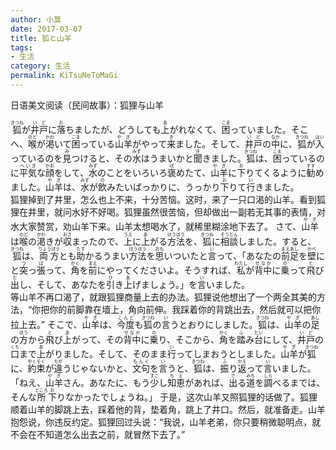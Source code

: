 ```yaml
---
author: 小莫
date: 2017-03-07
title: 狐と山羊
tags:
- 生活
category: 生活
permalink: KiTsuNeToMaGi
---
```

日语美文阅读（民间故事）：狐狸与山羊
<!-- more -->
<RUBY><RB>狐</RB><RP>(</RP><RT>きつね</RT><RP>)</RP></RUBY>が<RUBY><RB>井戸</RB><RP>(</RP><RT>いど</RT><RP>)</RP></RUBY>に<RUBY><RB>落</RB><RP>(</RP><RT>お</RT><RP>)</RP></RUBY>ちましたが、どうしても<RUBY><RB>上</RB><RP>(</RP><RT>あ</RT><RP>)</RP></RUBY>がれなくて、<RUBY><RB>困</RB><RP>(</RP><RT>こま</RT><RP>)</RP></RUBY>っていました。そこへ、<RUBY><RB>喉</RB><RP>(</RP><RT>のど</RT><RP>)</RP></RUBY>が<RUBY><RB>渇</RB><RP>(</RP><RT>かわ</RT><RP>)</RP></RUBY>いて<RUBY><RB>困</RB><RP>(</RP><RT>こま</RT><RP>)</RP></RUBY>っている<RUBY><RB>山羊</RB><RP>(</RP><RT>やぎ</RT><RP>)</RP></RUBY>がやって<RUBY><RB>来</RB><RP>(</RP><RT>き</RT><RP>)</RP></RUBY>ました。そして、<RUBY><RB>井戸</RB><RP>(</RP><RT>いど</RT><RP>)</RP></RUBY>の<RUBY><RB>中</RB><RP>(</RP><RT>なか</RT><RP>)</RP></RUBY>に、<RUBY><RB>狐</RB><RP>(</RP><RT>きつね</RT><RP>)</RP></RUBY>が<RUBY><RB>入</RB><RP>(</RP><RT>はい</RT><RP>)</RP></RUBY>っているのを<RUBY><RB>見</RB><RP>(</RP><RT>み</RT><RP>)</RP></RUBY>つけると、その<RUBY><RB>水</RB><RP>(</RP><RT>みず</RT><RP>)</RP></RUBY>はうまいかと<RUBY><RB>聞</RB><RP>(</RP><RT>き</RT><RP>)</RP></RUBY>きました。<RUBY><RB>狐</RB><RP>(</RP><RT>きつね</RT><RP>)</RP></RUBY>は、<RUBY><RB>困</RB><RP>(</RP><RT>こま</RT><RP>)</RP></RUBY>っているのに<RUBY><RB>平気</RB><RP>(</RP><RT>へいき</RT><RP>)</RP></RUBY>な<RUBY><RB>顔</RB><RP>(</RP><RT>かお</RT><RP>)</RP></RUBY>をして、<RUBY><RB>水</RB><RP>(</RP><RT>みず</RT><RP>)</RP></RUBY>のことをいろいろ<RUBY><RB>褒</RB><RP>(</RP><RT>ほ</RT><RP>)</RP></RUBY>めたて、<RUBY><RB>山羊</RB><RP>(</RP><RT>やぎ</RT><RP>)</RP></RUBY>に<RUBY><RB>下</RB><RP>(</RP><RT>お</RT><RP>)</RP></RUBY>りてくるように<RUBY><RB>勧</RB><RP>(</RP><RT>すす</RT><RP>)</RP></RUBY>めました。<RUBY><RB>山羊</RB><RP>(</RP><RT>やぎ</RT><RP>)</RP></RUBY>は、<RUBY><RB>水</RB><RP>(</RP><RT>みず</RT><RP>)</RP></RUBY>が<RUBY><RB>飲</RB><RP>(</RP><RT>の</RT><RP>)</RP></RUBY>みたいばっかりに、うっかり<RUBY><RB>下</RB><RP>(</RP><RT>お</RT><RP>)</RP></RUBY>りて<RUBY><RB>行</RB><RP>(</RP><RT>い</RT><RP>)</RP></RUBY>きました。<br>
狐狸掉到了井里，怎么也上不来，十分苦恼。这时，来了一只口渴的山羊。看到狐狸在井里，就问水好不好喝。狐狸虽然很苦恼，但却做出一副若无其事的表情，对水大家赞赏，劝山羊下来。山羊太想喝水了，就稀里糊涂地下去了。
さて、<RUBY><RB>山羊</RB><RP>(</RP><RT>やぎ</RT><RP>)</RP></RUBY>は<RUBY><RB>喉</RB><RP>(</RP><RT>のど</RT><RP>)</RP></RUBY>の<RUBY><RB>渇</RB><RP>(</RP><RT>かわ</RT><RP>)</RP></RUBY>きが<RUBY><RB>収</RB><RP>(</RP><RT>おさ</RT><RP>)</RP></RUBY>まったので、<RUBY><RB>上</RB><RP>(</RP><RT>うえ</RT><RP>)</RP></RUBY>に<RUBY><RB>上</RB><RP>(</RP><RT>あ</RT><RP>)</RP></RUBY>がる<RUBY><RB>方法</RB><RP>(</RP><RT>ほうほう</RT><RP>)</RP></RUBY>を、<RUBY><RB>狐</RB><RP>(</RP><RT>きつね</RT><RP>)</RP></RUBY>に<RUBY><RB>相談</RB><RP>(</RP><RT>そうだん</RT><RP>)</RP></RUBY>しました。すると、<RUBY><RB>狐</RB><RP>(</RP><RT>きつね</RT><RP>)</RP></RUBY>は、<RUBY><RB>両方</RB><RP>(</RP><RT>りょうほう</RT><RP>)</RP></RUBY>とも<RUBY><RB>助</RB><RP>(</RP><RT>たす</RT><RP>)</RP></RUBY>かるうまい<RUBY><RB>方法</RB><RP>(</RP><RT>ほうほう</RT><RP>)</RP></RUBY>を<RUBY><RB>思</RB><RP>(</RP><RT>おも</RT><RP>)</RP></RUBY>いついたと<RUBY><RB>言</RB><RP>(</RP><RT>い</RT><RP>)</RP></RUBY>って、「あなたの<RUBY><RB>前足</RB><RP>(</RP><RT>まえあし</RT><RP>)</RP></RUBY>を<RUBY><RB>壁</RB><RP>(</RP><RT>かべ</RT><RP>)</RP></RUBY>にと<RUBY><RB>突</RB><RP>(</RP><RT>つ</RT><RP>)</RP></RUBY>っ<RUBY><RB>張</RB><RP>(</RP><RT>ぱ</RT><RP>)</RP></RUBY>って、<RUBY><RB>角</RB><RP>(</RP><RT>かく</RT><RP>)</RP></RUBY>を<RUBY><RB>前</RB><RP>(</RP><RT>まえ</RT><RP>)</RP></RUBY>にやってくださいよ。そうすれば、<RUBY><RB>私</RB><RP>(</RP><RT>わたし</RT><RP>)</RP></RUBY>が<RUBY><RB>背中</RB><RP>(</RP><RT>せなか</RT><RP>)</RP></RUBY>に<RUBY><RB>乗</RB><RP>(</RP><RT>の</RT><RP>)</RP></RUBY>って<RUBY><RB>飛</RB><RP>(</RP><RT>と</RT><RP>)</RP></RUBY>び<RUBY><RB>出</RB><RP>(</RP><RT>だ</RT><RP>)</RP></RUBY>し、そして、あなたを<RUBY><RB>引</RB><RP>(</RP><RT>ひ</RT><RP>)</RP></RUBY>き<RUBY><RB>上</RB><RP>(</RP><RT>あ</RT><RP>)</RP></RUBY>げましょう。」を<RUBY><RB>言</RB><RP>(</RP><RT>い</RT><RP>)</RP></RUBY>いました。<br>
等山羊不再口渴了，就跟狐狸商量上去的办法。狐狸说他想出了一个两全其美的方法，“你把你的前脚靠在墙上，角向前伸。我踩着你的背跳出去，然后就可以把你拉上去。”
そこで、<RUBY><RB>山羊</RB><RP>(</RP><RT>やぎ</RT><RP>)</RP></RUBY>は、<RUBY><RB>今度</RB><RP>(</RP><RT>こんど</RT><RP>)</RP></RUBY>も<RUBY><RB>狐</RB><RP>(</RP><RT>きつね</RT><RP>)</RP></RUBY>の<RUBY><RB>言</RB><RP>(</RP><RT>い</RT><RP>)</RP></RUBY>うとおりにしました。<RUBY><RB>狐</RB><RP>(</RP><RT>きつね</RT><RP>)</RP></RUBY>は、<RUBY><RB>山羊</RB><RP>(</RP><RT>やぎ</RT><RP>)</RP></RUBY>の<RUBY><RB>足</RB><RP>(</RP><RT>あし</RT><RP>)</RP></RUBY>の<RUBY><RB>方</RB><RP>(</RP><RT>ほう</RT><RP>)</RP></RUBY>から<RUBY><RB>飛</RB><RP>(</RP><RT>と</RT><RP>)</RP></RUBY>び<RUBY><RB>上</RB><RP>(</RP><RT>あ</RT><RP>)</RP></RUBY>がって、その<RUBY><RB>背中</RB><RP>(</RP><RT>せなか</RT><RP>)</RP></RUBY>に<RUBY><RB>乗</RB><RP>(</RP><RT>の</RT><RP>)</RP></RUBY>り、そこから、<RUBY><RB>角</RB><RP>(</RP><RT>かく</RT><RP>)</RP></RUBY>を<RUBY><RB>踏</RB><RP>(</RP><RT>ふ</RT><RP>)</RP></RUBY>み<RUBY><RB>台</RB><RP>(</RP><RT>だい</RT><RP>)</RP></RUBY>にして、<RUBY><RB>井戸</RB><RP>(</RP><RT>いど</RT><RP>)</RP></RUBY>の<RUBY><RB>口</RB><RP>(</RP><RT>くち</RT><RP>)</RP></RUBY>まで<RUBY><RB>上</RB><RP>(</RP><RT>あ</RT><RP>)</RP></RUBY>がりました。そして、そのまま<RUBY><RB>行</RB><RP>(</RP><RT>い</RT><RP>)</RP></RUBY>ってしまおうとしました。<RUBY><RB>山羊</RB><RP>(</RP><RT>やぎ</RT><RP>)</RP></RUBY>が<RUBY><RB>狐</RB><RP>(</RP><RT>きつね</RT><RP>)</RP></RUBY>に、<RUBY><RB>約束</RB><RP>(</RP><RT>やくそく</RT><RP>)</RP></RUBY>が<RUBY><RB>違</RB><RP>(</RP><RT>ちが</RT><RP>)</RP></RUBY>うじゃないかと、<RUBY><RB>文句</RB><RP>(</RP><RT>もんく</RT><RP>)</RP></RUBY>を<RUBY><RB>言</RB><RP>(</RP><RT>い</RT><RP>)</RP></RUBY>うと、<RUBY><RB>狐</RB><RP>(</RP><RT>きつね</RT><RP>)</RP></RUBY>は、<RUBY><RB>振</RB><RP>(</RP><RT>ふ</RT><RP>)</RP></RUBY>り<RUBY><RB>返</RB><RP>(</RP><RT>かえ</RT><RP>)</RP></RUBY>って<RUBY><RB>言</RB><RP>(</RP><RT>い</RT><RP>)</RP></RUBY>いました。<br>
「ねえ、<RUBY><RB>山羊</RB><RP>(</RP><RT>やぎ</RT><RP>)</RP></RUBY>さん。あなたに、もう<RUBY><RB>少</RB><RP>(</RP><RT>すこ</RT><RP>)</RP></RUBY>し<RUBY><RB>知恵</RB><RP>(</RP><RT>ちえ</RT><RP>)</RP></RUBY>があれば、<RUBY><RB>出</RB><RP>(</RP><RT>で</RT><RP>)</RP></RUBY>る<RUBY><RB>道</RB><RP>(</RP><RT>みち</RT><RP>)</RP></RUBY>を<RUBY><RB>調</RB><RP>(</RP><RT>しら</RT><RP>)</RP></RUBY>べるまでは、そんな<RUBY><RB>所</RB><RP>(</RP><RT>ところ</RT><RP>)</RP></RUBY><RUBY><RB>下</RB><RP>(</RP><RT>お</RT><RP>)</RP></RUBY>りなかったでしょうね。」
于是，这次山羊又照狐狸的话做了。狐狸顺着山羊的脚跳上去，踩着他的背，垫着角，跳上了井口。然后，就准备走。山羊抱怨说，你违反约定。狐狸回过头说：“我说，山羊老弟，你只要稍微聪明点，就不会在不知道怎么出去之前，就冒然下去了。”